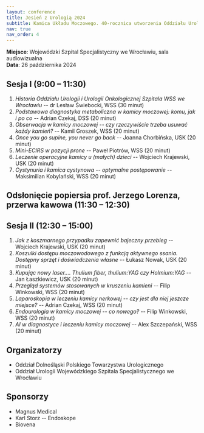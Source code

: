 ```yaml
---
layout: conference
title: Jesień z Urologią 2024
subtitle: Kamica Układu Moczowego. 40-rocznica utworzenia Oddziału Urologii Wojewódzkiego Szpitala Specjalistycznego we Wrocławiu.
nav: true
nav_order: 4
---
```

**Miejsce**: Wojewódzki Szpital Specjalistyczny we Wrocławiu, sala audiowizualna <br/>
**Data**: 26 października 2024

## Sesja I (9:00 – 11:30)
1. *Historia Oddziału Urologii i Urologii Onkologicznej Szpitala WSS we Wrocławiu* -- dr Lesław Świebocki, WSS (30 minut)
2. *Podstawowa diagnostyka metaboliczna w kamicy moczowej: komu, jak i po co* -- Adrian Czekaj, DSS (20 minut)
3. *Obserwacja w kamicy moczowej -- czy rzeczywiście trzeba usuwać każdy kamień?* -- Kamil Groszek, WSS (20 minut)
4. *Once you go supine, you never go back* -- Joanna Chorbińska, USK (20 minut) 
5. *Mini-ECIRS w pozycji prone* -- Paweł Piotrów, WSS (20 minut)
6. *Leczenie operacyjne kamicy u (małych) dzieci* -- Wojciech Krajewski, USK (20 minut)
7. *Cystynuria i kamica cystynowa -- optymalne postępowanie* -- Maksimilian Kobylański, WSS (20 minut)

## Odsłonięcie popiersia prof. Jerzego Lorenza, przerwa kawowa (11:30 – 12:30)

## Sesja II (12:30 – 15:00)
1. *Jak z koszmarnego przypadku zapewnić bajeczny przebieg* -- Wojciech Krajewski, USK (20 minut)
2. *Koszulki dostępu moczowodowego z funkcją aktywnego ssania. Dostępny sprzęt i doświadczenia własne* -- Łukasz Nowak, USK (20 minut)
3. *Kupując nowy laser.... Thulium fiber, thulium:YAG czy Holmium:YAG* -- Jan Łaszkiewicz, USK (20 minut)
4. *Przegląd systemów stosowanych w kruszeniu kamieni* -- Filip Winkowski, WSS (20 minut)
5. *Laparoskopia w leczeniu kamicy nerkowej -- czy jest dla niej jeszcze miejsce?* -- Adrian Czekaj, WSS (20 minut)
6. *Endourologia w kamicy moczowej -- co nowego?* -- Filip Winkowski, WSS (20 minut)
7. *AI w diagnostyce i leczeniu kamicy moczowej* -- Alex Szczepański, WSS (20 minut)

## Organizatorzy
* Oddział Dolnośląski Polskiego Towarzystwa Urologicznego
* Oddział Urologii Wojewódzkiego Szpitala Specjalistycznego we Wrocławiu

## Sponsorzy
* Magnus Medical
* Karl Storz -- Endoskope
* Biovena